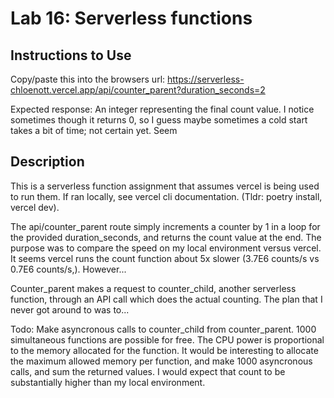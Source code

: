# Lab 16: Serverless functions

## Instructions to Use

Copy/paste this into the browsers url: https://serverless-chloenott.vercel.app/api/counter_parent?duration_seconds=2

Expected response: An integer representing the final count value. I notice sometimes though it returns 0, so I guess maybe sometimes a cold start takes a bit of time; not certain yet. Seem

## Description

This is a serverless function assignment that assumes vercel is being used to run them. If ran locally, see vercel cli documentation. (Tldr: poetry install, vercel dev).

The api/counter_parent route simply increments a counter by 1 in a loop for the provided duration_seconds, and returns the count value at the end. The purpose was to compare the speed on my local environment versus vercel. It seems vercel runs the count function about 5x slower (3.7E6 counts/s vs 0.7E6 counts/s,). However...

Counter_parent makes a request to counter_child, another serverless function, through an API call which does the actual counting. The plan that I never got around to was to...

Todo: Make asyncronous calls to counter_child from counter_parent. 1000 simultaneous functions are possible for free. The CPU power is proportional to the memory allocated for the function. It would be interesting to allocate the maximum allowed memory per function, and make 1000 asyncronous calls, and sum the returned values. I would expect that count to be substantially higher than my local environment.
